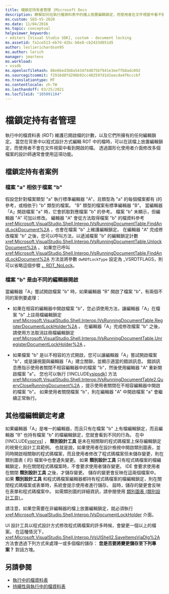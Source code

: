 ```yaml
---
title: 檔鎖定持有者管理 |Microsoft Docs
description: 瞭解如何在執行檔資料表中的檔上放置編輯鎖定，而使用者在文件視窗中看不到開啟的檔。
ms.custom: SEO-VS-2020
ms.date: 11/04/2016
ms.topic: conceptual
helpviewer_keywords:
- editors [Visual Studio SDK], custom - document locking
ms.assetid: fa1ce513-eb7d-42bc-b6e8-cb2433d051d5
author: leslierichardson95
ms.author: lerich
manager: jmartens
ms.workload:
- vssdk
ms.openlocfilehash: 88e66ed3b0a5434f4d875bf941e3eeffb8adc092
ms.sourcegitcommit: f2916d8fd296b92cc402597d1d1eecda4f6cccbf
ms.translationtype: MT
ms.contentlocale: zh-TW
ms.lasthandoff: 03/25/2021
ms.locfileid: "105091184"
---
```

# <a name="document-lock-holder-management"></a>檔鎖定持有者管理

執行中的檔資料表 (RDT) 維護已開啟檔的計數，以及它們所擁有的任何編輯鎖定。 當您在背景中以程式設計方式編輯 RDT 中的檔時，可以在該檔上放置編輯鎖定，而使用者不會在文件視窗中看到開啟的檔。 透過圖形化使用者介面修改多個檔案的設計師通常會使用這項功能。

## <a name="document-lock-holder-scenarios"></a>檔鎖定持有者案例

### <a name="file-a-has-a-dependence-on-file-b"></a>檔案 "a" 相依于檔案 "b"

假設您針對檔案類型 "a" 執行標準編輯器 "A"，且類型為 "a" 的每個檔案都有 (的參考，或相依于) "b" 類型的檔案。 "B" 類型的檔案有標準編輯器 "B"。 當編輯器「A」開啟檔案 "a" 時，它會抓取對應檔案 "b" 的參考。 檔案 "b" 未顯示，但編輯器 "A" 可加以修改。 編輯器 "A" 會從方法取得檔案 "b" 的檔資料參考 <xref:Microsoft.VisualStudio.Shell.Interop.IVsRunningDocumentTable.FindAndLockDocument%2A> ，也會在檔案 "b" 上維護編輯鎖定。 在編輯器 "A" 完成修改檔案 "b" 之後，您可以呼叫方法，以遞減檔案 "b" 的編輯鎖定計數 <xref:Microsoft.VisualStudio.Shell.Interop.IVsRunningDocumentTable.UnlockDocument%2A> 。 如果您已呼叫 <xref:Microsoft.VisualStudio.Shell.Interop.IVsRunningDocumentTable.FindAndLockDocument%2A> 方法並將參數 `dwRDTLockType` 設定為 _VSRDTFLAGS，則可以省略這個步驟 [。RDT_NoLock](<xref:Microsoft.VisualStudio.Shell.Interop._VSRDTFLAGS.RDT_NoLock>)。

### <a name="file-b-is-opened-by-a-different-editor"></a>檔案 "b" 是由不同的編輯器開啟

當編輯器「A」嘗試開啟檔案 "b" 時，如果編輯器 "B" 開啟了檔案 "b"，有兩個不同的案例要處理：

- 如果在相容的編輯器中開啟檔案 "b"，您必須使用方法，讓編輯器「A」在檔案 "b" 上註冊檔編輯鎖定 <xref:Microsoft.VisualStudio.Shell.Interop.IVsRunningDocumentTable.RegisterDocumentLockHolder%2A> 。 在編輯器「A」完成修改檔案 "b" 之後，請使用方法取消註冊檔編輯鎖定 <xref:Microsoft.VisualStudio.Shell.Interop.IVsRunningDocumentTable.UnregisterDocumentLockHolder%2A> 。

- 如果檔案 "b" 是以不相容的方式開啟，您可以讓編輯器「A」嘗試開啟檔案 "b"，或是讓視圖與編輯器「A」建立關聯，並顯示適當的錯誤訊息。 錯誤訊息應指示使用者關閉不相容編輯器中的檔案 "b"，然後使用編輯器 "A" 重新開啟檔案 "a"。 您也可以執行 [!INCLUDE[vsipsdk](../extensibility/includes/vsipsdk_md.md)] 方法 <xref:Microsoft.VisualStudio.Shell.Interop.IVsRunningDocumentTable2.QueryCloseRunningDocument%2A> ，提示使用者關閉在不相容編輯器中開啟的檔案 "b"。 如果使用者關閉檔案 "b"，則在編輯器 "A" 中開啟檔案 "a" 會繼續正常執行。

## <a name="additional-document-edit-lock-considerations"></a>其他檔編輯鎖定考慮

如果編輯器「A」是唯一的編輯器，而且只有在檔案 "b" 上有檔編輯鎖定，而且編輯器 "B" 也持有檔案 "b" 的檔編輯鎖定，您就會看到不同的行為。 在中 [!INCLUDE[vsprvs](../code-quality/includes/vsprvs_md.md)] ， **類別設計工具** 是未在相關聯的程式碼檔案上保存編輯鎖定的視覺化設計工具範例。 也就是說，如果使用者在設計檢視中開啟類別圖表，並同時開啟相關聯的程式碼檔案，而且使用者修改了程式碼檔案但未儲存變更，則在類別圖表 ( 的) 檔案中也會遺失變更。 如果 **類別設計工具** 只有程式碼檔案的檔編輯鎖定，則在關閉程式碼檔案時，不會要求使用者儲存變更。 IDE 會要求使用者在關閉 **類別設計工具** 之後，才儲存變更。 儲存的變更會反映在這兩個檔案中。 如果 **類別設計工具** 和程式碼檔案編輯器都持有程式碼檔案的檔編輯鎖定，則在關閉程式碼檔案或表單時，系統會提示使用者進行儲存。 屆時，儲存的變更會反映在表單和程式碼檔案中。 如需類別圖的詳細資訊，請參閱使用 [類別圖表 (類別設計工具) ](../ide/class-designer/designing-and-viewing-classes-and-types.md)。

請注意，如果您需要在非編輯器的檔上放置編輯鎖定，就必須執行 <xref:Microsoft.VisualStudio.Shell.Interop.IVsDocumentLockHolder> 介面。

UI 設計工具以程式設計方式修改程式碼檔案的許多時候，會變更一個以上的檔案。 在這種情況下， <xref:Microsoft.VisualStudio.Shell.Interop.IVsUIShell2.SaveItemsViaDlg%2A> 方法會透過下列方式來處理一或多個檔的儲存： **您是否要將變更儲存至下列專案？** 對話方塊。

## <a name="see-also"></a>另請參閱

- [執行中的檔資料表](../extensibility/internals/running-document-table.md)
- [持續性與執行中的檔資料表](../extensibility/internals/persistence-and-the-running-document-table.md)
